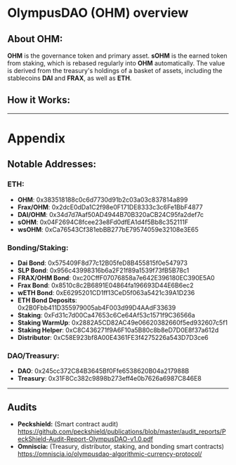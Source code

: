 # OlympusDAO (OHM) overview



## About OHM:
**OHM** is the governance token and primary asset. **sOHM** is the earned token from staking, which is rebased regularly into **OHM** automatically. The value is derived from the treasury's holdings of a basket of assets, including the stablecoins **DAI** and **FRAX**, as well as **ETH**.


## How it Works:

---
# Appendix

## Notable Addresses:

### ETH:
  - **OHM**: 0x383518188c0c6d7730d91b2c03a03c837814a899
  - **Frax/OHM**: 0x2dcE0dDa1C2f98e0F171DE8333c3c6Fe1BbF4877
  - **DAI/OHM**: 0x34d7d7Aaf50AD4944B70B320aCB24C95fa2def7c
  - **sOHM**: 0x04F2694C8fcee23e8Fd0dfEA1d4f5Bb8c352111F
  - **wsOHM**: 0xCa76543Cf381ebBB277bE79574059e32108e3E65

### Bonding/Staking:
  - **Dai Bond**: 0x575409F8d77c12B05feD8B455815f0e547973
  - **SLP Bond**: 0x956c43998316b6a2F21f89a1539f73fB5B78c1
  - **FRAX/OHM Bond**: 0xc20CffF07076858a7e642E396180EC390E5A0
  - **Frax Bond**: 0x8510c8c2B6891E04864fa196693D44E6B6ec2
  - **wETH Bond**: 0xE6295201CD1ff13CeD5f063a5421c39A1D236
  - **ETH Bond Deposits**: 0x2B0Fbb411D355979005ab4F003d99D4AAdF33639
  - **Staking**: 0xFd31c7d00Ca47653c6Ce64Af53c1571f9C36566a
  - **Staking WarmUp**: 0x2882A5CD82AC49e06620382660f5ed932607c5f1
  - **Staking Helper**: 0xC8C436271f9A6F10a5B80c8b8eD7D0E8f37a612d
  - **Distributor**: 0xC58E923bf8A00E4361FE3f4275226a543D7D3ce6

### DAO/Treasury:
  - **DAO**: 0x245cc372C84B3645Bf0Ffe6538620B04a217988B
  - **Treasury**: 0x31F8Cc382c9898b273eff4e0b7626a6987C846E8


--- 

## Audits

  - **Peckshield:** (Smart contract audit) https://github.com/peckshield/publications/blob/master/audit_reports/PeckShield-Audit-Report-OlympusDAO-v1.0.pdf
  - **Omniscia:** (Treasury, distributor, staking, and bonding smart contracts) https://omniscia.io/olympusdao-algorithmic-currency-protocol/



